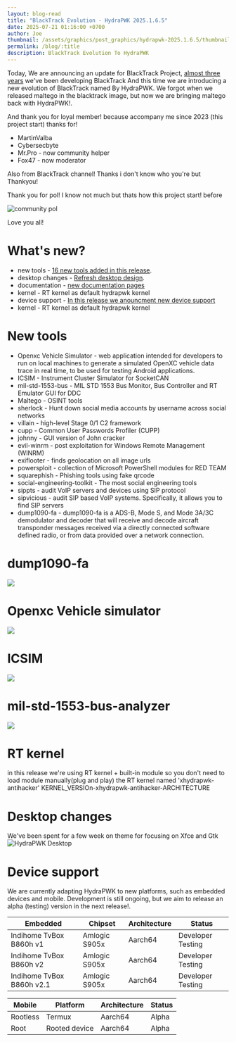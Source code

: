 ```yaml
---
layout: blog-read
title: "BlackTrack Evolution - HydraPWK 2025.1.6.5"
date: 2025-07-21 01:16:00 +0700
author: Joe
thumbnail: /assets/graphics/post_graphics/hydrapwk-2025.1.6.5/thumbnail.png
permalink: /blog/:title
description: BlackTrack Evolution To HydraPWK
---
```

Today, We are announcing an update for BlackTrack Project, [almost three years]() we've been developing BlackTrack And this time we are introducing a new evolution of BlackTrack named By HydraPWK.
We forgot when we released maltego in the blacktrack image, but now we are bringing maltego back with HydraPWK!.

And thank you for loyal member! because accompany me since 2023 (this project start) thanks for!

- MartinValba
- Cybersecbyte
- Mr.Pro - now community helper
- Fox47 - now moderator

Also from BlackTrack channel! Thanks i don't know who you're but Thankyou!

Thank you for pol! I know not much but thats how this project start! before

![community pol](/assets/graphics/post_graphics/hydrapwk-2025.1.6.5/community_pool.jpg)

Love you all!
# What's new?

- new tools - [16 new tools added in this release](#new-tools).
- desktop changes - [Refresh desktop design](#desktop-changes).
- documentation - [new documentation pages](#docs-pages)
- kernel - RT kernel as default hydrapwk kernel
- device support - [In this release we anouncment new device support](#device-support)
- kernel - RT kernel as default hydrapwk kernel

# New tools

- Openxc Vehicle Simulator -  web application intended for developers to run on local machines to generate a simulated OpenXC vehicle data trace in real time, to be used for testing Android applications.
- ICSIM - Instrument Cluster Simulator for SocketCAN
- mil-std-1553-bus - MIL STD 1553 Bus Monitor, Bus Controller and RT Emulator GUI for DDC
- Maltego - OSINT tools
- sherlock - Hunt down social media accounts by username across social networks 
- villain -  high-level Stage 0/1 C2 framework
- cupp -  Common User Passwords Profiler (CUPP)
- johnny - GUI version of John cracker
- evil-winrm - post exploitation for Windows Remote Management (WINRM)
- exiflooter - finds geolocation on all image urls
- powersploit - collection of Microsoft PowerShell modules for RED TEAM 
- squarephish - Phishing tools using fake qrcode
- social-engineering-toolkit - The most social engineering tools
- sippts - audit VoIP servers and devices using SIP protocol
- sipvicious -  audit SIP based VoIP systems. Specifically, it allows you to find SIP servers
- dump1090-fa - dump1090-fa is a ADS-B, Mode S, and Mode 3A/3C demodulator and decoder that will receive and decode aircraft transponder messages received via a directly connected software defined radio, or from data provided over a network connection.

# dump1090-fa

![](/assets/graphics/post_graphics/hydrapwk-2025.1.6.5/dump1090-fa.png)

# Openxc Vehicle simulator

![](/assets/graphics/post_graphics/hydrapwk-2025.1.6.5/openxc.png)

# ICSIM

![](/assets/graphics/post_graphics/hydrapwk-2025.1.6.5/icsim.png)

# mil-std-1553-bus-analyzer

![](/assets/graphics/post_graphics/hydrapwk-2025.1.6.5/mil-std-1553.png)


# RT kernel

in this release we're using RT kernel + built-in module so you don't need to load module manually(plug and play)
the RT kernel named 'xhydrapwk-antihacker' KERNEL_VERSIOn-xhydrapwk-antihacker-ARCHITECTURE

# Desktop changes

We've been spent for a few week on theme for focusing on Xfce and Gtk
![HydraPWK Desktop](/assets/graphics/post_graphics/hydrapwk-2025.1.6.5/hydrapwk-2025.1.6.5.png)

# Device support

We are currently adapting HydraPWK to new platforms, such as embedded devices and mobile. Development is still ongoing, but we aim to release an alpha (testing) version in the next release!.

| Embedded | Chipset | Architecture | Status |
| -------- | ------- | ------------ | ------ |
| Indihome TvBox B860h v1 | Amlogic S905x | Aarch64 | Developer Testing |
| Indihome TvBox B860h v2 | Amlogic S905x | Aarch64 | Developer Testing |
| Indihome TvBox B860h v2.1 | Amlogic S905x | Aarch64 | Developer Testing |

| Mobile | Platform | Architecture | Status |
| -------- | ------- | ------------ | ------ |
| Rootless | Termux | Aarch64 | Alpha |
| Root | Rooted device | Aarch64 | Alpha | 
